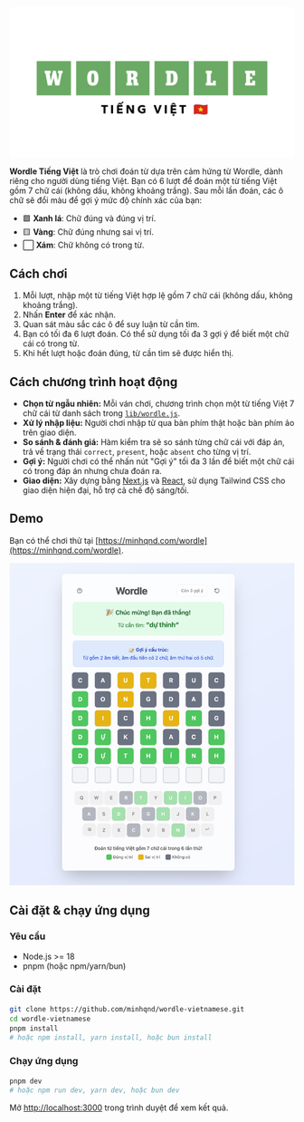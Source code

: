 ![Wordle Vietnames](public/img/wordle_vi_1200x630.png)

**Wordle Tiếng Việt** là trò chơi đoán từ dựa trên cảm hứng từ Wordle, dành riêng cho người dùng tiếng Việt. Bạn có 6 lượt để đoán một từ tiếng Việt gồm 7 chữ cái (không dấu, không khoảng trắng). Sau mỗi lần đoán, các ô chữ sẽ đổi màu để gợi ý mức độ chính xác của bạn:

- 🟩 **Xanh lá**: Chữ đúng và đúng vị trí.
- 🟨 **Vàng**: Chữ đúng nhưng sai vị trí.
- ⬜ **Xám**: Chữ không có trong từ.

## Cách chơi

1. Mỗi lượt, nhập một từ tiếng Việt hợp lệ gồm 7 chữ cái (không dấu, không khoảng trắng).
2. Nhấn **Enter** để xác nhận.
3. Quan sát màu sắc các ô để suy luận từ cần tìm.
4. Bạn có tối đa 6 lượt đoán. Có thể sử dụng tối đa 3 gợi ý để biết một chữ cái có trong từ.
5. Khi hết lượt hoặc đoán đúng, từ cần tìm sẽ được hiển thị.

## Cách chương trình hoạt động

- **Chọn từ ngẫu nhiên:** Mỗi ván chơi, chương trình chọn một từ tiếng Việt 7 chữ cái từ danh sách trong [`lib/wordle.js`](lib/wordle.js).
- **Xử lý nhập liệu:** Người chơi nhập từ qua bàn phím thật hoặc bàn phím ảo trên giao diện.
- **So sánh & đánh giá:** Hàm kiểm tra sẽ so sánh từng chữ cái với đáp án, trả về trạng thái `correct`, `present`, hoặc `absent` cho từng vị trí.
- **Gợi ý:** Người chơi có thể nhấn nút "Gợi ý" tối đa 3 lần để biết một chữ cái có trong đáp án nhưng chưa đoán ra.
- **Giao diện:** Xây dựng bằng [Next.js](https://nextjs.org) và [React](https://react.dev), sử dụng Tailwind CSS cho giao diện hiện đại, hỗ trợ cả chế độ sáng/tối.

## Demo
Bạn có thể chơi thử tại [https://minhqnd.com/wordle](https://minhqnd.com/wordle).

![Demo Wordle Tiếng Việt](public/screenshot.png)

## Cài đặt & chạy ứng dụng

### Yêu cầu
- Node.js >= 18
- pnpm (hoặc npm/yarn/bun)

### Cài đặt

```bash
git clone https://github.com/minhqnd/wordle-vietnamese.git
cd wordle-vietnamese
pnpm install
# hoặc npm install, yarn install, hoặc bun install
```

### Chạy ứng dụng

```bash
pnpm dev
# hoặc npm run dev, yarn dev, hoặc bun dev
```

Mở [http://localhost:3000](http://localhost:3000) trong trình duyệt để xem kết quả.

